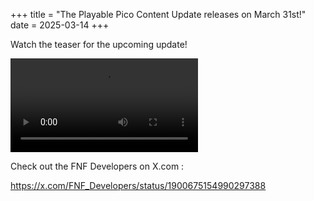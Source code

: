 +++
title = "The Playable Pico Content Update releases on March 31st!"
date = 2025-03-14
+++

Watch the teaser for the upcoming update!

<!-- more -->

<video src="/img/2025-03-14/update-teaser-pitstop-2.mp4" controls="controls">
</video>

Check out the FNF Developers on X.com : 

https://x.com/FNF_Developers/status/1900675154990297388
